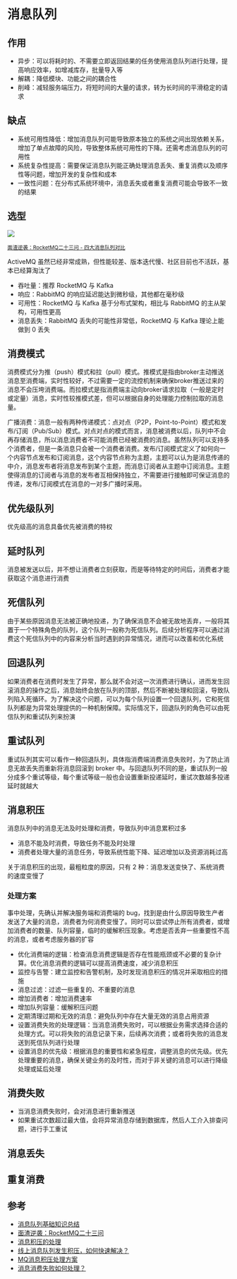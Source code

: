 # 消息队列

## 作用

- 异步：可以将耗时的、不需要立即返回结果的任务使用消息队列进行处理，提高响应效率，如增减库存，批量导入等
- 解耦：降低模块、功能之间的耦合性
- 削峰：减轻服务端压力，将短时间的大量的请求，转为长时间的平滑稳定的请求

## 缺点

- 系统可用性降低：增加消息队列可能导致原本独立的系统之间出现依赖关系，增加了单点故障的风险，导致整体系统可用性的下降。还需考虑消息队列的可用性
- 系统复杂性提高：需要保证消息队列能正确处理消息丢失、重复消费以及顺序性等问题，增加开发的复杂性和成本
- 一致性问题：在分布式系统环境中，消息丢失或者重复消费可能会导致不一致的结果

## 选型

![](./md.assets/mq.png)

<small>[面渣逆袭：RocketMQ二十三问 - 四大消息队列对比](https://mp.weixin.qq.com/s?__biz=MzkwODE5ODM0Ng==&mid=2247490996&idx=1&sn=ba9558574d71979aa689a710c28c7e0e&chksm=c0ccf511f7bb7c07f23d6593e0792cae5dcc9fd003bc4b92f590199b470133ae32fa4025ec39&scene=178&cur_album_id=2041709347461709827#rd)</small>

ActiveMQ 虽然已经非常成熟，但性能较差、版本迭代慢、社区目前也不活跃，基本已经算淘汰了

- 吞吐量：推荐 RocketMQ 与 Kafka
- 响应：RabbitMQ 的响应延迟能达到微秒级，其他都在毫秒级
- 可用性：RocketMQ 与 Kafka 基于分布式架构，相比与 RabbitMQ 的主从架构，可用性更高
- 消息丢失：RabbitMQ 丢失的可能性非常低，RocketMQ 与 Kafka 理论上能做到 0 丢失

## 消费模式

消费模式分为推（push）模式和拉（pull）模式。推模式是指由broker主动推送消息至消费端，实时性较好，不过需要一定的流控机制来确保broker推送过来的消息不会压垮消费端。而拉模式是指消费端主动向broker请求拉取（一般是定时或定量）消息，实时性较推模式差，但可以根据自身的处理能力控制拉取的消息量。

广播消费：消息一般有两种传递模式：点对点（P2P，Point-to-Point）模式和发布/订阅（Pub/Sub）模式。对点对点的模式而言，消息被消费以后，队列中不会再存储消息，所以消息消费者不可能消费已经被消费的消息。虽然队列可以支持多个消费者，但是一条消息只会被一个消费者消费。发布/订阅模式定义了如何向一个内容节点发布和订阅消息，这个内容节点称为主题，主题可以认为是消息传递的中介，消息发布者将消息发布到某个主题，而消息订阅者从主题中订阅消息。主题使得消息的订阅者与消息的发布者互相保持独立，不需要进行接触即可保证消息的传递，发布/订阅模式在消息的一对多广播时采用。

## 优先级队列

优先级高的消息具备优先被消费的特权

## 延时队列

消息被发送以后，并不想让消费者立刻获取，而是等待特定的时间后，消费者才能获取这个消息进行消费

## 死信队列

由于某些原因消息无法被正确地投递，为了确保消息不会被无故地丢弃，一般将其置于一个特殊角色的队列，这个队列一般称为死信队列。后续分析程序可以通过消费这个死信队列中的内容来分析当时遇到的异常情况，进而可以改善和优化系统

## 回退队列

如果消费者在消费时发生了异常，那么就不会对这一次消费进行确认，进而发生回滚消息的操作之后，消息始终会放在队列的顶部，然后不断被处理和回滚，导致队列陷入死循环。为了解决这个问题，可以为每个队列设置一个回退队列，它和死信队列都是为异常处理提供的一种机制保障。实际情况下，回退队列的角色可以由死信队列和重试队列来扮演

## 重试队列

重试队列其实可以看作一种回退队列，具体指消费端消费消息失败时，为了防止消息无故丢失而重新将消息回滚到 broker 中。与回退队列不同的是，重试队列一般分成多个重试等级，每个重试等级一般也会设置重新投递延时，重试次数越多投递延时就越大

## 消息积压

消息队列中的消息无法及时处理和消费，导致队列中消息累积过多

- 消息不能及时消费，导致任务不能及时处理
- 消费者处理大量的消息任务，导致系统性能下降、延迟增加以及资源消耗过高

关于消息积压的出现，最粗粒度的原因，只有 2 种：消息发送变快了、系统消费的速度变慢了

### 处理方案

事中处理，先确认并解决服务端和消费端的 bug，找到是由什么原因导致生产者发送了大量的消息，消费者为何消费变慢了。同时可以尝试停止所有消费者，或增加消费者的数量、队列容量，临时的缓解积压现象。考虑是否丢弃一些重要性不高的消息，或者考虑服务器的扩容

- 优化消费端的逻辑：检查消息消费逻辑是否存在性能瓶颈或不必要的复杂计算。优化消息消费的逻辑可以提高消费速度，减少消息积压
- 监控与告警：建立监控和告警机制，及时发现消息积压的情况并采取相应的措施
- 消息过滤：过滤一些重复的、不重要的消息
- 增加消费者：增加消费速率
- 增加队列容量：缓解积压问题
- 定期清理过期和无效的消息：避免队列中存在大量无效的消息占用资源
- 设置消费失败的处理逻辑：当消息消费失败时，可以根据业务需求选择合适的处理方式。可以将失败的消息记录下来，后续再次消费；或者将失败的消息发送到死信队列进行处理
- 设置消息的优先级：根据消息的重要性和紧急程度，调整消息的优先级。优先处理重要的消息，确保关键业务的及时性，而对于非关键的消息可以进行降级处理或延后处理

## 消费失败

- 当消息消费失败时，会对消息进行重新推送
- 如果重试次数超过最大值，会将异常消息存储到数据库，然后人工介入排查问题，进行手工重试

## 消息丢失

## 重复消费

## 参考

- [消息队列基础知识总结](https://javaguide.cn/high-performance/message-queue/message-queue.html)
- [面渣逆袭：RocketMQ二十三问](https://mp.weixin.qq.com/s?__biz=MzkwODE5ODM0Ng==&mid=2247490996&idx=1&sn=ba9558574d71979aa689a710c28c7e0e&chksm=c0ccf511f7bb7c07f23d6593e0792cae5dcc9fd003bc4b92f590199b470133ae32fa4025ec39&scene=178&cur_album_id=2041709347461709827)
- [消息积压的处理](https://www.cnblogs.com/chjxbt/p/11434240.html)
- [线上消息队列发生积压，如何快速解决？](https://juejin.cn/post/7327124869921636367)
- [MQ消息积压处理方案](https://www.cnblogs.com/yangyongjie/p/17644874.html)
- [消息消费失败如何处理？](https://www.51cto.com/article/647598.html)
